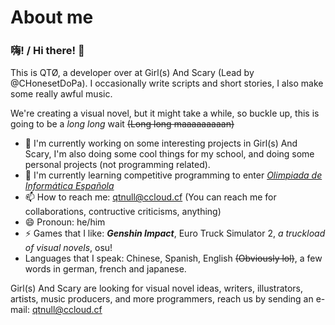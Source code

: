 # About me

### 嗨! / Hi there! 👋

This is QTØ, a developer over at Girl(s) And Scary (Lead by @CHonesetDoPa). I occasionally write scripts and short stories, I also make some really awful music.

We're creating a visual novel, but it might take a while, so buckle up, this is going to be a *long long* wait ~~(Long long maaaaaaaaan)~~

- 🔭 I'm currently working on some interesting projects in Girl(s) And Scary, I'm also doing some cool things for my school, and doing some personal projects (not programming related).
- 🌱 I'm currently learning competitive programming to enter [*Olimpiada de Informática Española*](https://olimpiada-informatica.org/)
- 📫 How to reach me: qtnull@ccloud.cf (You can reach me for collaborations, contructive criticisms, anything)
- 😄 Pronoun: he/him
- ⚡ Games that I like: <span title="someone I knew dragged me into this rabbit hole">**_Genshin Impact_**</span>, Euro Truck Simulator 2, *a truckload of visual novels*, osu!
- Languages that I speak: Chinese, Spanish, English ~~(Obviously lol)~~, a few words in german, french and japanese.

Girl(s) And Scary are looking for visual novel ideas, writers, illustrators, artists, music producers, and more programmers, reach us by sending an e-mail: qtnull@ccloud.cf

<!--
**qtnull/qtnull** is a ✨ _special_ ✨ repository because its `README.md` (this file) appears on your GitHub profile.

Here are some ideas to get you started:

- 🔭 I’m currently working on ...
- 🌱 I’m currently learning ...
- 👯 I’m looking to collaborate on ...
- 🤔 I’m looking for help with ...
- 💬 Ask me about ...
- 📫 How to reach me: ...
- 😄 Pronouns: ...
- ⚡ Fun fact: ...
-->
